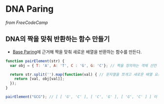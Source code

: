 # DNA Paring
_from FreeCodeCamp_

## DNA의 짝을 맞춰 반환하는 함수 만들기
- [Base Paring](https://en.wikipedia.org/wiki/Base_pair)에 근거해 짝을 맞춰 새로운 배열을 반환하는 함수를 만든다.
```javascript
function pairElement(str) {
  var obj = { T: 'A', A: 'T', C : 'G', G: 'C'}; // 짝을 정의하는 객체 선언

  return str.split('').map(function(val) { // 문자열을 쪼개고 새로운 배열 요소를 가지는 배열을 반환
    return [val, obj[val]];
  });
}

pairElement("GCG"); // [ [ 'G', 'C' ], [ 'C', 'G' ], [ 'G', 'C' ] ] 이 반환된다.
```
